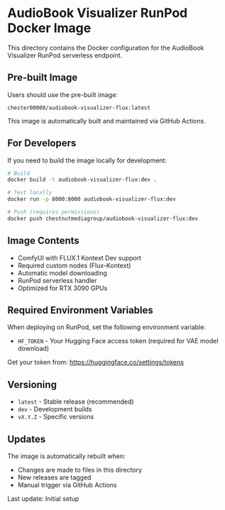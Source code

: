# AudioBook Visualizer RunPod Docker Image

This directory contains the Docker configuration for the AudioBook Visualizer RunPod serverless endpoint.

## Pre-built Image

Users should use the pre-built image:
```
chester00000/audiobook-visualizer-flux:latest
```

This image is automatically built and maintained via GitHub Actions.

## For Developers

If you need to build the image locally for development:

```bash
# Build
docker build -t audiobook-visualizer-flux:dev .

# Test locally
docker run -p 8000:8000 audiobook-visualizer-flux:dev

# Push (requires permissions)
docker push chestnutmediagroup/audiobook-visualizer-flux:dev
```

## Image Contents

- ComfyUI with FLUX.1 Kontext Dev support
- Required custom nodes (Flux-Kontext)
- Automatic model downloading
- RunPod serverless handler
- Optimized for RTX 3090 GPUs

## Required Environment Variables

When deploying on RunPod, set the following environment variable:
- `HF_TOKEN` - Your Hugging Face access token (required for VAE model download)

Get your token from: https://huggingface.co/settings/tokens

## Versioning

- `latest` - Stable release (recommended)
- `dev` - Development builds
- `vX.Y.Z` - Specific versions

## Updates

The image is automatically rebuilt when:
- Changes are made to files in this directory
- New releases are tagged
- Manual trigger via GitHub Actions

Last update: Initial setup